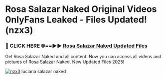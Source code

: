 # Rosa Salazar Naked Original Videos 0nlyFans Leaked - Files Updated! (nzx3)

<h3>🔴 CLICK HERE 🌐==►► <a href="https://tinyurl.com/yckcrads" rel="nofollow">Rosa Salazar Naked Updated Files</a></h3>

Get Rosa Salazar Naked and all content. Now you can access all videos and pictures of Rosa Salazar Naked. New Updated Files 2025!

[![nzx3](https://i.imgur.com/hpKpOFt.gif)](https://tinyurl.com/yckcrads)
luciana salazar naked